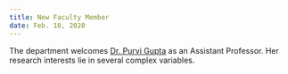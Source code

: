 ```yaml
---
title: New Faculty Member
date: Feb. 10, 2020 
---
```


The department welcomes [Dr. Purvi Gupta](http://math.iisc.ac.in/~purvigupta/) as an Assistant Professor. Her research interests lie in several complex variables.
